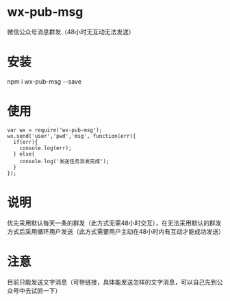 # wx-pub-msg
微信公众号消息群发（48小时无互动无法发送）
# 安装
npm i wx-pub-msg --save
# 使用
    var wx = require('wx-pub-msg');
    wx.send('user','pwd','msg', function(err){
      if(err){
        console.log(err);
      } else{
        console.log('发送任务派发完成');
      }
    });
# 说明
优先采用默认每天一条的群发（此方式无需48小时交互），在无法采用默认的群发方式后采用循环用户发送（此方式需要用户主动在48小时内有互动才能成功发送）
# 注意
目前只能发送文字消息（可带链接，具体能发送怎样的文字消息，可以自己先到公众号中去试验一下）
